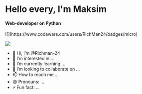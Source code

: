 <h1> Hello every, I'm Maksim </h1>
<h4> Web-developer on Python </h4> ![](https://www.codewars.com/users/RichMan24/badges/micro)

![](https://www.codewars.com/users/RichMan24/badges/micro)

- 👋 Hi, I’m @Richman-24
- 👀 I’m interested in ...
- 🌱 I’m currently learning ...
- 💞️ I’m looking to collaborate on ...
- 📫 How to reach me ...
- 😄 Pronouns: ...
- ⚡ Fun fact: ...

<!---
Richman-24/Richman-24 is a ✨ special ✨ repository because its `README.md` (this file) appears on your GitHub profile.
You can click the Preview link to take a look at your changes.
--->
